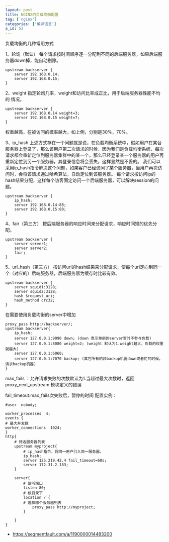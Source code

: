 ```yaml
---
layout: post
title: NGINX的负载均衡配置
tag: ['nginx']
categories: ['编译语言']
a_id: 52
---
```


负载均衡的几种常用方式

1、轮询（默认）
每个请求按时间顺序逐一分配到不同的后端服务器，如果后端服务器down掉，能自动剔除。
```
upstream backserver {
    server 192.168.0.14;
    server 192.168.0.15;
}
```
2、weight
指定轮询几率，weight和访问比率成正比，用于后端服务器性能不均的 
情况。
```
upstream backserver {
    server 192.168.0.14 weight=3;
    server 192.168.0.15 weight=7;
}
```
权重越高，在被访问的概率越大，如上例，分别是30%，70%。

3、ip_hash
上述方式存在一个问题就是说，在负载均衡系统中，假如用户在某台服务器上登录了，那么该用户第二次请求的时候，因为我们是负载均衡系统，每次请求都会重新定位到服务器集群中的某一个，那么已经登录某一个服务器的用户再重新定位到另一个服务器，其登录信息将会丢失，这样显然是不妥的。
我们可以采用ip_hash指令解决这个问题，如果客户已经访问了某个服务器，当用户再次访问时，会将该请求通过哈希算法，自动定位到该服务器。
每个请求按访问ip的hash结果分配，这样每个访客固定访问一个后端服务器，可以解决session的问题。
```
upstream backserver {
    ip_hash;
    server 192.168.0.14:88;
    server 192.168.0.15:80;
}
```
4、fair（第三方）
按后端服务器的响应时间来分配请求，响应时间短的优先分配。
```
upstream backserver {
    server server1;
    server server2;
    fair;
}
```

5、url_hash（第三方）
按访问url的hash结果来分配请求，使每个url定向到同一个（对应的）后端服务器，后端服务器为缓存时比较有效。
```
upstream backserver {
    server squid1:3128;
    server squid2:3128;
    hash $request_uri;
    hash_method crc32;
}
```
在需要使用负载均衡的server中增加
```
proxy_pass http://backserver/; 
upstream backserver{ 
    ip_hash; 
    server 127.0.0.1:9090 down; (down 表示单前的server暂时不参与负载) 
    server 127.0.0.1:8080 weight=2; (weight 默认为1.weight越大，负载的权重就越大) 
    server 127.0.0.1:6060; 
    server 127.0.0.1:7070 backup; (其它所有的非backup机器down或者忙的时候，请求backup机器) 
}
```
max_fails ：允许请求失败的次数默认为1.当超过最大次数时，返回proxy_next_upstream 模块定义的错误

fail_timeout:max_fails次失败后，暂停的时间
配置实例：
```
#user  nobody;

worker_processes  4;
events {
# 最大并发数
worker_connections  1024;
}
http{
    # 待选服务器列表
    upstream myproject{
        # ip_hash指令，将同一用户引入同一服务器。
        ip_hash;
        server 125.219.42.4 fail_timeout=60s;
        server 172.31.2.183;
    }

    server{
        # 监听端口
        listen 80;
        # 根目录下
        location / {
        # 选择哪个服务器列表
            proxy_pass http://myproject;
        }

    }
}
```


- https://segmentfault.com/a/1190000014483200




